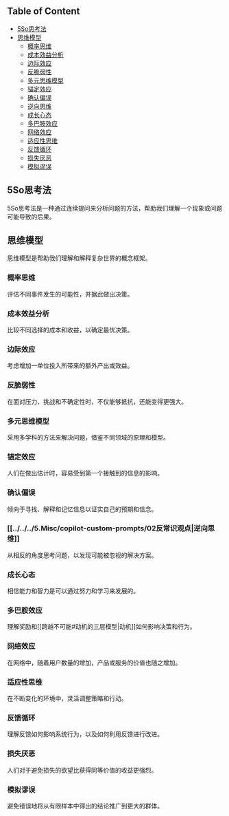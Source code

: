 ## Table of Content

-   [5So思考法](#5so思考法)
-   [思维模型](#思维模型)
    -   [概率思维](#概率思维)
    -   [成本效益分析](#成本效益分析)
    -   [边际效应](#边际效应)
    -   [反脆弱性](#反脆弱性)
    -   [多元思维模型](#多元思维模型)
    -   [锚定效应](#锚定效应)
    -   [确认偏误](#确认偏误)
    -   [逆向思维](#逆向思维)
    -   [成长心态](#成长心态)
    -   [多巴胺效应](#多巴胺效应)
    -   [网络效应](#网络效应)
    -   [适应性思维](#适应性思维)
    -   [反馈循环](#反馈循环)
    -   [损失厌恶](#损失厌恶)
    -   [模拟谬误](#模拟谬误)

## 5So思考法

5So思考法是一种通过连续提问来分析问题的方法，帮助我们理解一个现象或问题可能导致的后果。

## 思维模型

思维模型是帮助我们理解和解释复杂世界的概念框架。

### 概率思维

评估不同事件发生的可能性，并据此做出决策。

### 成本效益分析

比较不同选择的成本和收益，以确定最优决策。

### 边际效应

考虑增加一单位投入所带来的额外产出或效益。

### 反脆弱性

在面对压力、挑战和不确定性时，不仅能够抵抗，还能变得更强大。

### 多元思维模型

采用多学科的方法来解决问题，借鉴不同领域的原理和模型。

### 锚定效应

人们在做出估计时，容易受到第一个接触到的信息的影响。

### 确认偏误

倾向于寻找、解释和记忆信息以证实自己的预期和信念。

### [[../../../5.Misc/copilot-custom-prompts/02反常识观点|逆向思维]]

从相反的角度思考问题，以发现可能被忽视的解决方案。

### 成长心态

相信能力和智力是可以通过努力和学习来发展的。

### 多巴胺效应

理解奖励和[[跨越不可能#动机的三层模型|动机]]如何影响决策和行为。

### 网络效应

在网络中，随着用户数量的增加，产品或服务的价值也随之增加。

### 适应性思维

在不断变化的环境中，灵活调整策略和行动。

### 反馈循环

理解反馈如何影响系统行为，以及如何利用反馈进行改进。

### 损失厌恶

人们对于避免损失的欲望比获得同等价值的收益更强烈。

### 模拟谬误

避免错误地将从有限样本中得出的结论推广到更大的群体。


